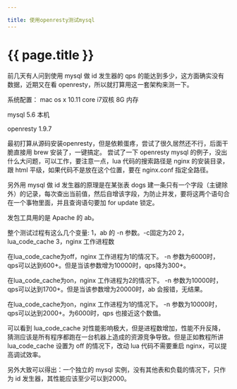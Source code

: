 ```yaml
---

title: 使用openresty测试mysql
---
```


{{ page.title }}
===============

前几天有人问到使用 mysql 做 id 发生器的 qps 的能达到多少，这方面确实没有数据，近期又在看 openresty，所以就打算用这一套架构来测一下。

系统配置：
mac os x 10.11
core i7双核
8G 内存

mysql 5.6 本机

openresty 1.9.7

最初打算从源码安装openresty，但是依赖蛋疼，尝试了很久居然还不行，后面干脆直接用 brew 安装了，一键搞定。
尝试了一下 openresty mysql 的例子，没出什么大问题，可以工作，要注意一点，lua 代码的搜索路径是 nginx 的安装目录，跟 html 平级，如果代码不是放在这个位置，要在 nginx.conf 指定全路径。

另外用 mysql 做 id 发生器的原理是在某张表 dogs 建一条只有一个字段（主键除外）的记录，每次查出当前值，然后自增该字段，为防止并发，要将这两个语句合在一个事物里面，并且查询语句要加 for update 锁定。

发包工具用的是 Apache 的 ab。

整个测试过程有这么几个变量:
1，ab 的 -n 参数。-c固定为20
2，lua_code_cache
3，nginx 工作进程数

在lua_code_cache为off，nginx 工作进程为1的情况下。
-n 参数为6000时，qps可以达到600+。但是当该参数增为10000时，qps降为300+。

在lua_code_cache为on，nginx 工作进程为2的情况下。
-n 参数为10000时，qps可以达到1700+。但是当该参数增为20000时，ab 会报错，无结果。

在lua_code_cache为on，nginx 工作进程为1的情况下。
-n 参数为10000时，qps可以达到2000+。为6000时，qps 也接近这个数值。

可以看到 lua_code_cache 对性能影响极大，但是进程数增加，性能不升反降，猜测应该是所有程序都跑在一台机器上造成的资源竞争导致。但是正如教程所讲 lua_code_cache 设置为 off 的情况下，改动 lua 代码不需要重启 nginx，可以提高调试效率。

另外大致可以得出：一个独立的 mysql 实例，没有其他表和负载的情况下，只作为 id 发生器，其性能应该至少可以到2000。
